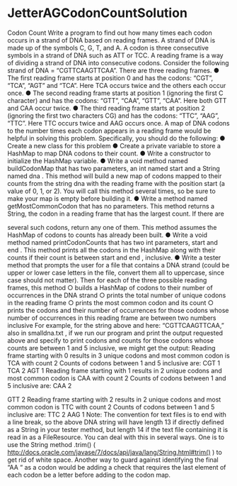 # JetterAGCodonCountSolution
Codon Count
Write a program to find out how many times each codon occurs in a strand of DNA based on
reading frames. A strand of DNA is made up of the symbols C, G, T, and A. A codon is three
consecutive symbols in a strand of DNA such as ATT or TCC. A reading frame is a way of
dividing a strand of DNA into consecutive codons. Consider the following strand of DNA =
“CGTTCAAGTTCAA”.
There are three reading frames.
● The first reading frame starts at position 0 and has the codons: “CGT”, “TCA”, “AGT” and
“TCA”. Here TCA occurs twice and the others each occur once.
● The second reading frame starts at position 1 (ignoring the first C character) and has the
codons: “GTT”, “CAA”, “GTT”, “CAA”. Here both GTT and CAA occur twice.
● The third reading frame starts at position 2 (ignoring the first two characters CG) and has
the codons: “TTC”, “AAG”, “TTC”. Here TTC occurs twice and AAG occurs once.
A map of DNA codons to the number times each codon appears in a reading frame would be
helpful in solving this problem.
Specifically, you should do the following:
● Create a new class for this problem
● Create a private variable to store a HashMap to map DNA codons to their count.
● Write a constructor to initialize the HashMap variable.
● Write a void method named buildCodonMap that has two parameters, an int named
start and a String named dna . This method will build a new map of codons mapped to
their counts from the string dna with the reading frame with the position start (a value of
0, 1, or 2). You will call this method several times, so be sure to make your map is empty
before building it.
● Write a method named getMostCommonCodon that has no parameters. This method
returns a String, the codon in a reading frame that has the largest count. If there are

several such codons, return any one of them. This method assumes the HashMap of
codons to counts has already been built.
● Write a void method named printCodonCounts that has two int parameters, start and
end . This method prints all the codons in the HashMap along with their counts if their
count is between start and end , inclusive.
● Write a tester method that prompts the user for a file that contains a DNA strand (could
be upper or lower case letters in the file, convert them all to uppercase, since case
should not matter). Then for each of the three possible reading frames, this method
○ builds a HashMap of codons to their number of occurrences in the DNA strand
○ prints the total number of unique codons in the reading frame
○ prints the most common codon and its count
○ prints the codons and their number of occurrences for those codons whose
number of occurrences in this reading frame are between two numbers inclusive
For example, for the string above and here: “CGTTCAAGTTCAA,” also in smalldna.txt ,
if we run our program and print the output requested above and specify to print codons and
counts for those codons whose counts are between 1 and 5 inclusive, we might get the output:
Reading frame starting with 0 results in 3 unique codons
and most common codon is TCA with count 2
Counts of codons between 1 and 5 inclusive are:
CGT 1
TCA 2
AGT 1
Reading frame starting with 1 results in 2 unique codons
and most common codon is CAA with count 2
Counts of codons between 1 and 5 inclusive are:
CAA 2

GTT 2
Reading frame starting with 2 results in 2 unique codons
and most common codon is TTC with count 2
Counts of codons between 1 and 5 inclusive are:
TTC 2
AAG 1
Note: The convention for text files is to end with a line break, so the above DNA string will have
length 13 if directly defined as a String in your tester method, but length 14 if the text file
containing it is read in as a FileResource. You can deal with this in several ways. One is to use
the String method .trim() ( http://docs.oracle.com/javase/7/docs/api/java/lang/String.html#trim() )
to get rid of white space. Another way to guard against identifying the final “AA “ as a codon
would be adding a check that requires the last element of each codon be a letter before adding
to the codon map.
